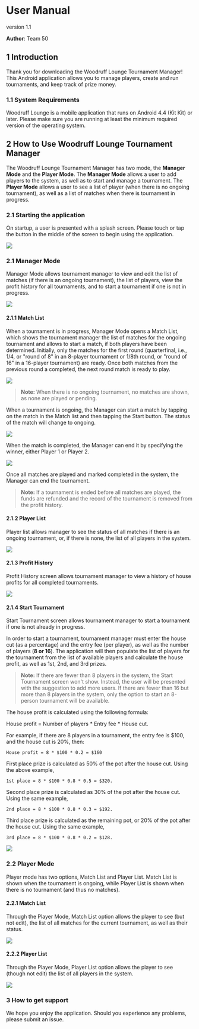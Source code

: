 # User Manual

version 1.1

**Author**: Team 50

## 1 Introduction

Thank you for downloading the Woodruff Lounge Tournament Manager! This Android application allows you to manage players, create and run tournaments, and keep track of prize money. 

### 1.1 System Requirements

Woodruff Lounge	is a mobile application that runs on Android 4.4 (Kit Kit) or later. Please make sure you are running at least the minimum required version of the operating system. 

## 2 How to Use Woodruff Lounge Tournament Manager

The Woodruff Lounge Tournament Manager has two mode, the **Manager Mode** and the **Player Mode**. The **Manager Mode** allows a user to add players to the system, as well as to start and manage a tournament.  The **Player Mode** allows a user to see a list of player (when there is no ongoing tournament), as well as a list of matches when there is tournament in progress.  

### 2.1 Starting the application

On startup, a user is presented with a splash screen. Please touch or tap the button in the middle of the screen to begin using the application.  

![](Screenshots/splash.jpg)

### 2.1 Manager Mode

Manager Mode allows tournament manager to view and edit the list of matches (if there is an ongoing tournament), the list of players, view the profit history for all tournaments, and to start a tournament if one is not in progress.

![](Screenshots/manager_mode.jpg)

#### 2.1.1 Match List

When a tournament is in progress, Manager Mode opens a Match List, which shows the tournament manager the list of matches for the ongoing tournament and allows to start a match, if both players have been determined. Initially, only the matches for the first round (quarterfinal, i.e., 1/4, or "round of 8" in an 8-player tournament or 1/8th round, or "round of 16" in a 16-player tournament) are ready. Once both matches from the previous round a completed, the next round match is ready to play.

![](Screenshots/match_list.jpg)

> **Note:** When there is no ongoing tournament, no matches are shown, as none are played or pending.

When a tournament is ongoing, the Manager can start a match by tapping on the match in the Match list and then tapping the Start button. The status of the match will change to ongoing.

![](Screenshots/start_match.jpg)

When the match is completed, the Manager can end it by specifying the winner, either Player 1 or Player 2.

![](Screenshots/end_match.jpg)

Once all matches are played and marked completed in the system, the Manager can end the tournament. 

> **Note:** If a tournament is ended before all matches are played, the funds are refunded and the record of the tournament is removed from the profit history.

#### 2.1.2 Player List

Player list allows manager to see the status of all matches if there is an ongoing tournament, or, if there is none, the list of all players in the system.

![](Screenshots/player_list.jpg)

#### 2.1.3 Profit History

Profit History screen allows tournament manager to view a history of house profits for all completed tournaments.

![](Screenshots/profit_history.jpg)

#### 2.1.4 Start Tournament

Start Tournament screen allows tournament manager to start a tournament if one is not already in progress.

In order to start a tournament, tournament manager must enter the house cut (as a percentage) and the entry fee (per player), as well as the number of players (**8 or 16**). The application will then populate the list of players for the tournament from the list of available players and calculate  the house profit, as well as 1st, 2nd, and 3rd prizes.

> **Note:** If there are fewer than 8 players in the system, the Start Tournament screen won't show. Instead, the user will be presented with the suggestion to add more users.  If there are fewer than 16 but more than 8 players in the system, only the option to start an 8-person tournament will be available.

The house profit is calculated using the following formula:

House profit = Number of players * Entry fee * House cut.

For example, if there are 8 players in a tournament, the entry fee is $100, and the house cut is 20%, then:

```
House profit = 8 * $100 * 0.2 = $160
```

First place prize is calculated as 50% of the pot after the house cut.  Using the above example,

```
1st place = 8 * $100 * 0.8 * 0.5 = $320.
```

Second place prize is calculated as 30% of the pot after the house cut. Using the same example,

```
2nd place = 8 * $100 * 0.8 * 0.3 = $192.
```

Third place prize is calculated as the remaining pot, or 20% of the pot after the house cut.  Using the same example,

```
3rd place = 8 * $100 * 0.8 * 0.2 = $128.
```
 
![](Screenshots/start_tournament.jpg)

### 2.2 Player Mode

Player mode has two options, Match List and Player List. Match List is shown when the tournament is ongoing, while Player List is shown when there is no tournament (and thus no matches).

#### 2.2.1 Match List 

Through the Player Mode, Match List option allows the player to see (but not edit), the list of all matches for the current tournament, as well as their status.

![](Screenshots/match_list_player.jpg)


#### 2.2.2 Player List

Through the Player Mode, Player List option allows the player to see (though not edit) the list of all players in the system.

![](Screenshots/player_list_player.jpg)

### 3 How to get support

We hope you enjoy the application. Should you experience any problems, please submit an issue.
